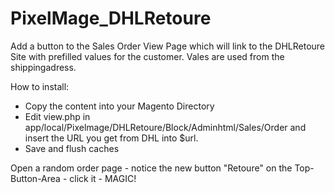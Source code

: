 PixelMage_DHLRetoure
====================

Add a button to the Sales Order View Page which will link to the DHLRetoure Site with prefilled values for the customer.
Vales are used from the shippingadress.

How to install:
- Copy the content into your Magento Directory
- Edit view.php in app/local/Pixelmage/DHLRetoure/Block/Adminhtml/Sales/Order and insert the URL you get from DHL into $url.
- Save and flush caches

Open a random order page - notice the new button "Retoure" on the Top-Button-Area - click it - MAGIC!

